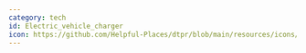 ```yaml
---
category: tech
id: Electric_vehicle_charger
icon: https://github.com/Helpful-Places/dtpr/blob/main/resources/icons/storage/cloud-3rdparty.svg
---
```

